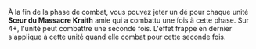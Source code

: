 À la fin de la phase de combat, vous pouvez jeter un dé pour chaque unité **Sœur du Massacre Kraith** amie qui a combattu une fois à cette phase. Sur 4+, l'unité peut combattre une seconde fois. L'effet frappe en dernier s'applique à cette unité quand elle combat pour cette seconde fois.